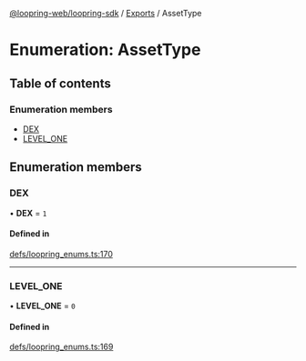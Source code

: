[@loopring-web/loopring-sdk](../README.md) / [Exports](../modules.md) / AssetType

# Enumeration: AssetType

## Table of contents

### Enumeration members

- [DEX](AssetType.md#dex)
- [LEVEL\_ONE](AssetType.md#level_one)

## Enumeration members

### DEX

• **DEX** = `1`

#### Defined in

[defs/loopring_enums.ts:170](https://github.com/Loopring/loopring_sdk/blob/f560ad6/src/defs/loopring_enums.ts#L170)

___

### LEVEL\_ONE

• **LEVEL\_ONE** = `0`

#### Defined in

[defs/loopring_enums.ts:169](https://github.com/Loopring/loopring_sdk/blob/f560ad6/src/defs/loopring_enums.ts#L169)
